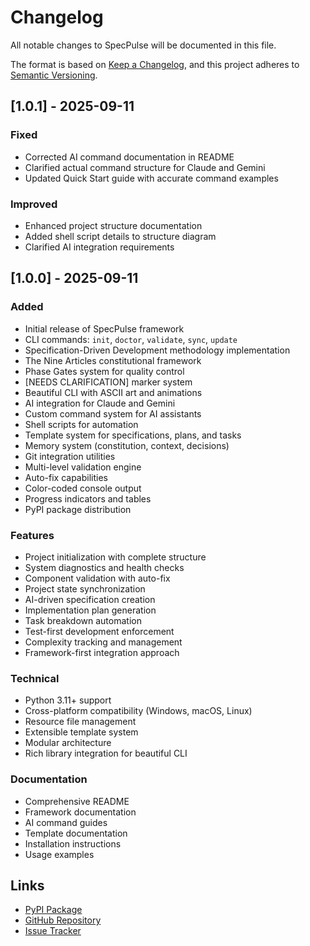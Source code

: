 # Changelog

All notable changes to SpecPulse will be documented in this file.

The format is based on [Keep a Changelog](https://keepachangelog.com/en/1.0.0/),
and this project adheres to [Semantic Versioning](https://semver.org/spec/v2.0.0.html).

## [1.0.1] - 2025-09-11

### Fixed
- Corrected AI command documentation in README
- Clarified actual command structure for Claude and Gemini
- Updated Quick Start guide with accurate command examples

### Improved
- Enhanced project structure documentation
- Added shell script details to structure diagram
- Clarified AI integration requirements

## [1.0.0] - 2025-09-11

### Added
- Initial release of SpecPulse framework
- CLI commands: `init`, `doctor`, `validate`, `sync`, `update`
- Specification-Driven Development methodology implementation
- The Nine Articles constitutional framework
- Phase Gates system for quality control
- [NEEDS CLARIFICATION] marker system
- Beautiful CLI with ASCII art and animations
- AI integration for Claude and Gemini
- Custom command system for AI assistants
- Shell scripts for automation
- Template system for specifications, plans, and tasks
- Memory system (constitution, context, decisions)
- Git integration utilities
- Multi-level validation engine
- Auto-fix capabilities
- Color-coded console output
- Progress indicators and tables
- PyPI package distribution

### Features
- Project initialization with complete structure
- System diagnostics and health checks
- Component validation with auto-fix
- Project state synchronization
- AI-driven specification creation
- Implementation plan generation
- Task breakdown automation
- Test-first development enforcement
- Complexity tracking and management
- Framework-first integration approach

### Technical
- Python 3.11+ support
- Cross-platform compatibility (Windows, macOS, Linux)
- Resource file management
- Extensible template system
- Modular architecture
- Rich library integration for beautiful CLI

### Documentation
- Comprehensive README
- Framework documentation
- AI command guides
- Template documentation
- Installation instructions
- Usage examples

## Links
- [PyPI Package](https://pypi.org/project/specpulse/)
- [GitHub Repository](https://github.com/specpulse)
- [Issue Tracker](https://github.com/specpulse/specpulse/issues)
